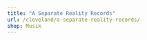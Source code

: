 ```yaml
---
title: "A Separate Reality Records"
url: /cleveland/a-separate-reality-records/
shop: Musik
---
```

